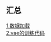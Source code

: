 ## 汇总
<a href="./001_数据预处理代码理解.ipynb">1.数据加载</a> </br>
<a href="./002_exp_vae.ipynb">2.vae的训练代码</a>
